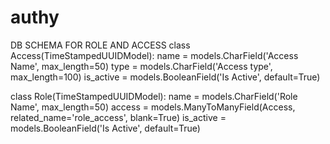 # authy
DB SCHEMA FOR ROLE AND ACCESS
class Access(TimeStampedUUIDModel):
    name = models.CharField('Access Name', max_length=50)
    type = models.CharField('Access type', max_length=100)
    is_active = models.BooleanField('Is Active', default=True)

class Role(TimeStampedUUIDModel):
    name = models.CharField('Role Name', max_length=50)
    access = models.ManyToManyField(Access, related_name='role_access', blank=True)
    is_active = models.BooleanField('Is Active', default=True)
